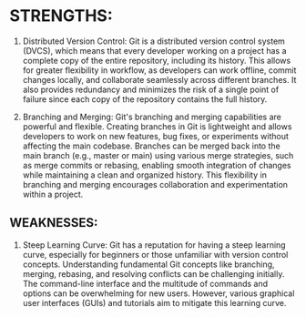 # STRENGTHS:

1. Distributed Version Control:
Git is a distributed version control system (DVCS), which means that every developer working on a project has a complete copy of the entire repository, including its history. This allows for greater flexibility in workflow, as developers can work offline, commit changes locally, and collaborate seamlessly across different branches. It also provides redundancy and minimizes the risk of a single point of failure since each copy of the repository contains the full history.

2. Branching and Merging:
Git's branching and merging capabilities are powerful and flexible. Creating branches in Git is lightweight and allows developers to work on new features, bug fixes, or experiments without affecting the main codebase. Branches can be merged back into the main branch (e.g., master or main) using various merge strategies, such as merge commits or rebasing, enabling smooth integration of changes while maintaining a clean and organized history. This flexibility in branching and merging encourages collaboration and experimentation within a project.


## WEAKNESSES:

1. Steep Learning Curve:
Git has a reputation for having a steep learning curve, especially for beginners or those unfamiliar with version control concepts. Understanding fundamental Git concepts like branching, merging, rebasing, and resolving conflicts can be challenging initially. The command-line interface and the multitude of commands and options can be overwhelming for new users. However, various graphical user interfaces (GUIs) and tutorials aim to mitigate this learning curve.